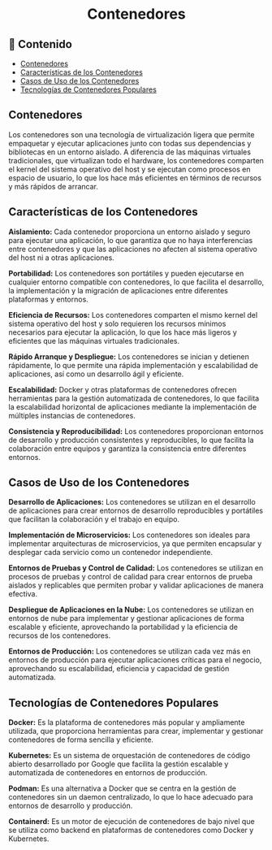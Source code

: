 <h1 align="center">Contenedores</h1>

<h2>📑 Contenido</h2>

- [Contenedores](#contenedores)
- [Características de los Contenedores](#características-de-los-contenedores)
- [Casos de Uso de los Contenedores](#casos-de-uso-de-los-contenedores)
- [Tecnologías de Contenedores Populares](#tecnologías-de-contenedores-populares)

## Contenedores

Los contenedores son una tecnología de virtualización ligera que permite empaquetar y ejecutar aplicaciones junto con todas sus dependencias y bibliotecas en un entorno aislado. A diferencia de las máquinas virtuales tradicionales, que virtualizan todo el hardware, los contenedores comparten el kernel del sistema operativo del host y se ejecutan como procesos en espacio de usuario, lo que los hace más eficientes en términos de recursos y más rápidos de arrancar.

## Características de los Contenedores

**Aislamiento:** Cada contenedor proporciona un entorno aislado y seguro para ejecutar una aplicación, lo que garantiza que no haya interferencias entre contenedores y que las aplicaciones no afecten al sistema operativo del host ni a otras aplicaciones.

**Portabilidad:** Los contenedores son portátiles y pueden ejecutarse en cualquier entorno compatible con contenedores, lo que facilita el desarrollo, la implementación y la migración de aplicaciones entre diferentes plataformas y entornos.

**Eficiencia de Recursos:** Los contenedores comparten el mismo kernel del sistema operativo del host y solo requieren los recursos mínimos necesarios para ejecutar la aplicación, lo que los hace más ligeros y eficientes que las máquinas virtuales tradicionales.

**Rápido Arranque y Despliegue:** Los contenedores se inician y detienen rápidamente, lo que permite una rápida implementación y escalabilidad de aplicaciones, así como un desarrollo ágil y eficiente.

**Escalabilidad:** Docker y otras plataformas de contenedores ofrecen herramientas para la gestión automatizada de contenedores, lo que facilita la escalabilidad horizontal de aplicaciones mediante la implementación de múltiples instancias de contenedores.

**Consistencia y Reproducibilidad:** Los contenedores proporcionan entornos de desarrollo y producción consistentes y reproducibles, lo que facilita la colaboración entre equipos y garantiza la consistencia entre diferentes entornos.

## Casos de Uso de los Contenedores

**Desarrollo de Aplicaciones:** Los contenedores se utilizan en el desarrollo de aplicaciones para crear entornos de desarrollo reproducibles y portátiles que facilitan la colaboración y el trabajo en equipo.

**Implementación de Microservicios:** Los contenedores son ideales para implementar arquitecturas de microservicios, ya que permiten encapsular y desplegar cada servicio como un contenedor independiente.

**Entornos de Pruebas y Control de Calidad:** Los contenedores se utilizan en procesos de pruebas y control de calidad para crear entornos de prueba aislados y replicables que permiten probar y validar aplicaciones de manera efectiva.

**Despliegue de Aplicaciones en la Nube:** Los contenedores se utilizan en entornos de nube para implementar y gestionar aplicaciones de forma escalable y eficiente, aprovechando la portabilidad y la eficiencia de recursos de los contenedores.

**Entornos de Producción:** Los contenedores se utilizan cada vez más en entornos de producción para ejecutar aplicaciones críticas para el negocio, aprovechando su escalabilidad, eficiencia y capacidad de gestión automatizada.

## Tecnologías de Contenedores Populares

**Docker:** Es la plataforma de contenedores más popular y ampliamente utilizada, que proporciona herramientas para crear, implementar y gestionar contenedores de forma sencilla y eficiente.

**Kubernetes:** Es un sistema de orquestación de contenedores de código abierto desarrollado por Google que facilita la gestión escalable y automatizada de contenedores en entornos de producción.

**Podman:** Es una alternativa a Docker que se centra en la gestión de contenedores sin un daemon centralizado, lo que lo hace adecuado para entornos de desarrollo y producción.

**Containerd:** Es un motor de ejecución de contenedores de bajo nivel que se utiliza como backend en plataformas de contenedores como Docker y Kubernetes.

